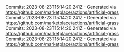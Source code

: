 Commits: 2023-08-23T15:14:20.241Z - Generated via https://github.com/marketplace/actions/artificial-grass
<br>
Commits: 2023-08-23T15:14:20.241Z - Generated via https://github.com/marketplace/actions/artificial-grass
<br>
Commits: 2023-08-23T15:14:20.241Z - Generated via https://github.com/marketplace/actions/artificial-grass
<br>
Commits: 2023-08-23T15:14:20.241Z - Generated via https://github.com/marketplace/actions/artificial-grass
<br>
